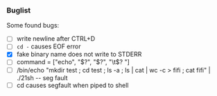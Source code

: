 ### Buglist

Some found bugs:
- [ ] write newline after CTRL+D
- [ ] `cd -` causes EOF error
- [x] fake binary name does not write to STDERR
- [ ] command = ["echo", "$?", "$?", "\t$?  "]
- [ ] /bin/echo "mkdir test ; cd test ; ls -a ; ls | cat | wc -c > fifi ; cat fifi" | ./21sh -- seg fault
- [ ] cd causes segfault when piped to shell